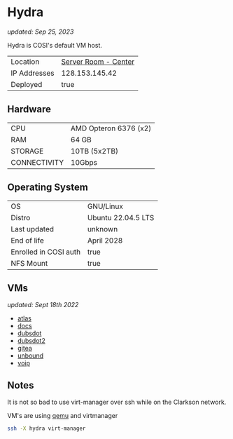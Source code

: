 # Hydra

_updated: Sep 25, 2023_

Hydra is COSI's default VM host. 

| | |
| :--- | :--- |
| Location | [Server Room - Center](../racks.md#center) |
| IP Addresses | 128.153.145.42 |
| Deployed | true |

## Hardware

| | |
| :--- | :--- |
| CPU | AMD Opteron 6376 (x2)
| RAM | 64 GB
| STORAGE | 10TB (5x2TB)
| CONNECTIVITY | 10Gbps

## Operating System

| | |
| :--- | :--- |
| OS | GNU/Linux
| Distro | Ubuntu 22.04.5 LTS
| Last updated | unknown
| End of life | April 2028
| Enrolled in COSI auth | true
| NFS Mount | true

## VMs

_updated: Sept 18th 2022_

- [atlas](../vms.md#atlas)
- [docs](../vms.md#docs)
- [dubsdot](../vms.md#dubsdot)
- [dubsdot2](../vms.md#dubsdot2)
- [gitea](../vms.md#gitea)
- [unbound](../vms.md#unbound)
- [voip](../vms.md#voip)

## Notes

It is not so bad to use virt-manager over ssh while on the Clarkson network.

VM's are using [qemu](https://www.qemu.org/) and virtmanager
```sh
ssh -X hydra virt-manager
```

